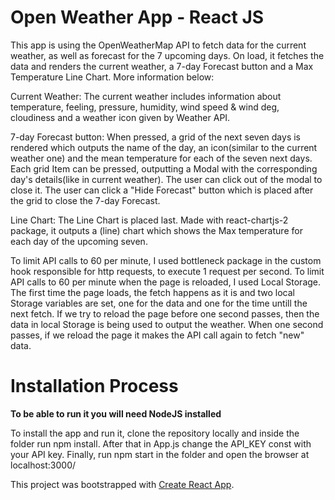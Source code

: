 # Open Weather App - React JS

This app is using the OpenWeatherMap API to fetch data for the current weather, as well as forecast for the 7 upcoming days.
On load, it fetches the data and renders the current weather, a 7-day Forecast button and a Max Temperature Line Chart. More information below:

Current Weather: The current weather includes information about temperature, feeling, pressure, humidity, wind speed & wind deg, cloudiness and a weather icon given by Weather API.

7-day Forecast button: When pressed, a grid of the next seven days is rendered which outputs the name of the day, an icon(similar to the current weather one) and the mean temperature for each of the seven next days. Each grid Item can be 
pressed, outputting a Modal with the corresponding day's details(like in current weather). The user can click out of the modal to close it. The user can click a "Hide Forecast" button which is placed after the grid to close the 7-day Forecast.

Line Chart: The Line Chart is placed last. Made with react-chartjs-2 package, it outputs a (line) chart which shows the Max
temperature for each day of the upcoming seven.

To limit API calls to 60 per minute, I used bottleneck package in the custom hook responsible for http requests, to execute 1 request per second. 
To limit API calls to 60 per minute when the page is reloaded, I used Local Storage. The first time the page loads, the fetch happens as it is and two local Storage variables are set, one for the data and one for the time untill the next fetch. If we try to reload the page before one second passes, then the data in local Storage is being used to output the weather. When one second passes, if we reload the page it makes the API call again to fetch "new" data.

# Installation Process
**To be able to run it you will need NodeJS installed**

To install the app and run it, clone the repository locally and inside the folder run npm install. After that in App.js change the
API_KEY const with your API key. Finally, run npm start in the folder and open the browser at localhost:3000/


This project was bootstrapped with [Create React App](https://github.com/facebook/create-react-app).


